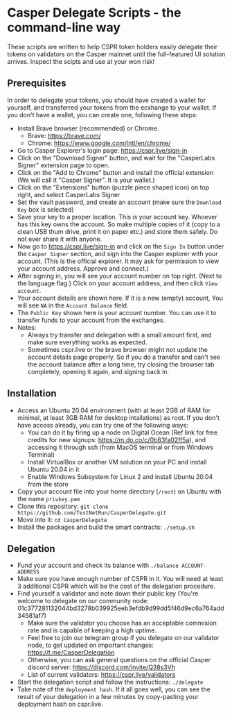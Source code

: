 # Casper Delegate Scripts - the command-line way

These scripts are written to help CSPR token holders easily delegate their tokens on validators on the Casper mainnet until the full-featured UI solution arrives. Inspect the scipts and use at your won risk!

## Prerequisites
In order to delegate your tokens, you should have created a wallet for yourself, and transferred your tokens from the ecxhange to your wallet. If you don't have a wallet, you can create one, following these steps:
* Install Brave browser (recommended) or Chrome.
  * Brave: https://brave.com/
  * Chrome: https://www.google.com/intl/en/chrome/
* Go to Casper Explorer's login page: https://cspr.live/sign-in
* Click on the "Download Signer" button, and wait for the "CasperLabs Signer" extension page to open.
* Click on the "Add to Chrome" button and install the official extension (We will call it "Casper Signer". It is your wallet.)
* Click on the "Extensions" button (puzzle piece shaped icon) on top right, and select CasperLabs Signer
* Set the vault password, and create an account (make sure the `Download Key` box is selected)
* Save your key to a proper location. This is your account key. Whoever has this key owns the account. So make multiple copies of it (copy to a clean USB thum drive, print it on paper etc.) and store them safely. Do not ever share it with anyone.
* Now go to https://cspr.live/sign-in and click on the `Sign In` button under the `Casper Signer` section, and sign into the Casper explorer with your account. (This is the official explorer. It may ask for permission to view your account address. Approve and connect.)
* After signing in, you will see your account number on top right. (Next to the language flag.) Click on your account address, and then click `View account`.
* Your account details are shown here. If it is a new (empty) account, You will see `NA` in the `Account Balance` field.
* The `Public Key` shown here is your account number. You can use it to transfer funds to your account from the exchanges.
* Notes:
  * Always try transfer and delegation with a small amount first, and make sure everything works as expected.
  * Sometimes cspr.live or the brave browser might not update the account details page properly. So if you do a transfer and can't see the account balance after
    a long time, try closing the browser tab completely, opening it again, and signing back in.

## Installation
* Access an Ubuntu 20.04 environment (with at least 2GB of RAM for minimal, at least 3GB RAM for desktop intallations) as root. If you don't have access already, you can try one of the following ways:
  * You can do it by firing up a node on Digital Ocean (Ref link for free credits for new signups: https://m.do.co/c/0b83fa02ff5a), and accessing it through ssh (from MacOS terminal or from Windows Terminal)
  * Install VirtualBox or another VM solution on your PC and install Ubuntu 20.04 in it
  * Enable Windows Subsystem for Linux 2 and install Ubuntu 20.04 from the store
* Copy your account file into your home directory (`/root`) on Ubuntu with the name `privkey.pem`
* Clone this repository: `git clone https://github.com/TestNetRun/CasperDelegate.git`
* Move into it: `cd CasperDelegate`
* Install the packages and build the smart contracts: `./setup.sh`

## Delegation
* Fund your account and check its balance with `./balance ACCOUNT-ADDRESS`
* Make sure you have enough number of CSPR in it. You will need at least 3 additional CSPR which will be the cost of the delegation procedure.
* Find yourself a validator and note down their public key (You're welcome to delegate on our community node: 01c377281132044bd3278b039925eeb3efdb9d99dd5f46d9ec6a764add34581af7)
  * Make sure the validator you choose has an acceptable commision rate and is capable of keeping a high uptime.
  * Feel free to join our telegram group if you delegate on our validator node, to get updated on important changes: https://t.me/CasperDelegation
  * Otherwise, you can ask general questions on the official Casper discord server: https://discord.com/invite/Q38s3Vh
  * List of current validators: https://cspr.live/validators
* Start the delegation script and follow the instructions: `./delegate`
* Take note of the `deployment hash`. If it all goes well, you can see the result of your delegation in a few minutes by copy-pasting your deployment hash on cspr.live.
